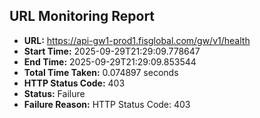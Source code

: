 ## URL Monitoring Report

- **URL:** https://api-gw1-prod1.fisglobal.com/gw/v1/health
- **Start Time:** 2025-09-29T21:29:09.778647
- **End Time:** 2025-09-29T21:29:09.853544
- **Total Time Taken:** 0.074897 seconds
- **HTTP Status Code:** 403
- **Status:** Failure
- **Failure Reason:** HTTP Status Code: 403
